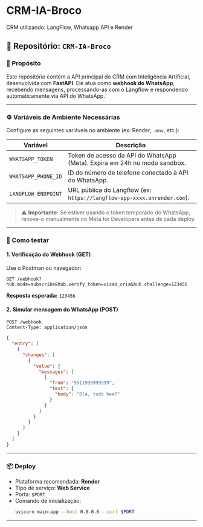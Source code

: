 # CRM-IA-Broco
CRM utilizando: LangFlow, Whatsapp API e Render

## 📁 Repositório: `CRM-IA-Broco`

### 🧠 Propósito
Este repositório contém a API principal do CRM com Inteligência Artificial, desenvolvida com **FastAPI**. Ele atua como **webhook do WhatsApp**, recebendo mensagens, processando-as com o Langflow e respondendo automaticamente via API do WhatsApp.

---

### ⚙️ Variáveis de Ambiente Necessárias

Configure as seguintes variáveis no ambiente (ex: Render, `.env`, etc.):

| Variável              | Descrição                                                                 |
|-----------------------|---------------------------------------------------------------------------|
| `WHATSAPP_TOKEN`      | Token de acesso da API do WhatsApp (Meta). Expira em 24h no modo sandbox. |
| `WHATSAPP_PHONE_ID`   | ID do número de telefone conectado à API do WhatsApp.                     |
| `LANGFLOW_ENDPOINT`   | URL pública do Langflow (ex: `https://langflow-app-xxxx.onrender.com`).   |

> ⚠️ **Importante:** Se estiver usando o token temporário do WhatsApp, renove-o manualmente no Meta for Developers antes de cada deploy.

---

### 🚀 Como testar

#### 1. Verificação do Webhook (GET)
Use o Postman ou navegador:

```
GET /webhook?hub.mode=subscribe&hub.verify_token=visao_cria&hub.challenge=123456
```

**Resposta esperada:** `123456`

#### 2. Simular mensagem do WhatsApp (POST)

```http
POST /webhook
Content-Type: application/json
```

```json
{
  "entry": [
    {
      "changes": [
        {
          "value": {
            "messages": [
              {
                "from": "5511999999999",
                "text": {
                  "body": "Olá, tudo bem?"
                }
              }
            ]
          }
        }
      ]
    }
  ]
}
```

---

### 📦 Deploy

- Plataforma recomendada: **Render**
- Tipo de serviço: **Web Service**
- Porta: `$PORT`
- Comando de inicialização:  
  ```bash
  uvicorn main:app --host 0.0.0.0 --port $PORT
  ```

---
